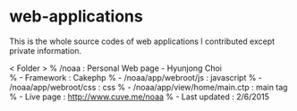 # web-applications
This is the whole source codes of web applications I contributed except private information.

< Folder >
% /noaa : Personal Web page - Hyunjong Choi<br>
%       - Framework : Cakephp
%       - /noaa/app/webroot/js : javascript
%       - /noaa/app/webroot/css : css
%       - /noaa/app/view/home/main.ctp : main tag
%       - Live page : http://www.cuve.me/noaa
%       - Last updated : 2/6/2015
    



